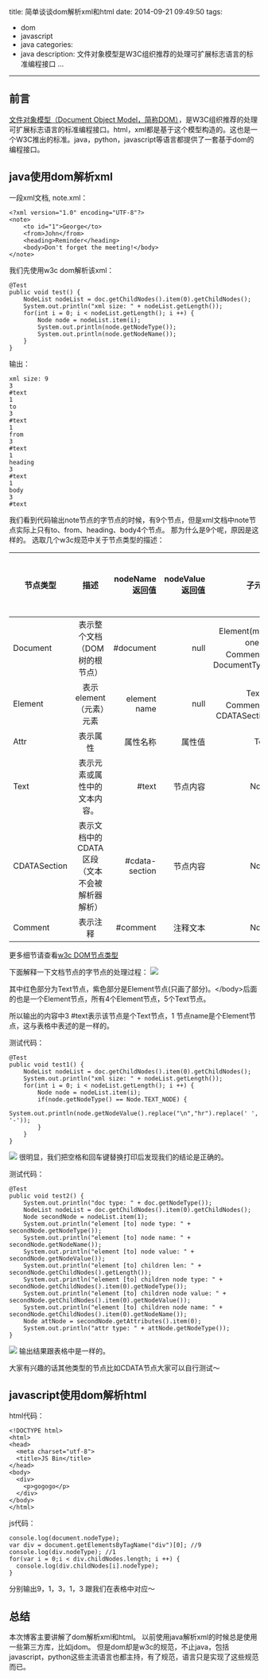 title: 简单谈谈dom解析xml和html
date: 2014-09-21 09:49:50
tags:
- dom
- javascript
- java
categories:
- java
description: 文件对象模型是W3C组织推荐的处理可扩展标志语言的标准编程接口 ...

-----------
## 前言 ##

[文件对象模型（Document Object Model，简称DOM）](http://www.w3.org/TR/2004/REC-DOM-Level-3-Core-20040407/)，是W3C组织推荐的处理可扩展标志语言的标准编程接口。html，xml都是基于这个模型构造的。这也是一个W3C推出的标准。java，python，javascript等语言都提供了一套基于dom的编程接口。

## java使用dom解析xml ##
一段xml文档, note.xml：

	<?xml version="1.0" encoding="UTF-8"?>
	<note>
	    <to id="1">George</to>
	    <from>John</from>
	    <heading>Reminder</heading>
	    <body>Don't forget the meeting!</body>
	</note>

我们先使用w3c dom解析该xml：

    @Test
    public void test() {
        NodeList nodeList = doc.getChildNodes().item(0).getChildNodes();
        System.out.println("xml size: " + nodeList.getLength());
        for(int i = 0; i < nodeList.getLength(); i ++) {
            Node node = nodeList.item(i);
            System.out.println(node.getNodeType());
            System.out.println(node.getNodeName());
        }
    }

输出：

    xml size: 9
    3
    #text
    1
    to
    3
    #text
    1
    from
    3
    #text
    1
    heading
    3
    #text
    1
    body
    3
    #text

我们看到代码输出note节点的字节点的时候，有9个节点，但是xml文档中note节点实际上只有to、from、heading、body4个节点。 那为什么是9个呢，原因是这样的。
选取几个w3c规范中关于节点类型的描述：

| 节点类型 | 描述 | nodeName返回值 | nodeValue返回值 | 子元素 | 类型常量值 |
| ------------- |:-------------:| -----:| -----:| -----:| -----:|
| Document      | 表示整个文档（DOM 树的根节点） | #document |null|Element(max. one)，Comment，DocumentType |9
| Element      | 表示 element（元素）元素      |   element name |null|Text，Comment，CDATASection |1
| Attr | 表示属性      |    属性名称 |属性值|Text |2
| Text | 表示元素或属性中的文本内容。      |    #text |节点内容|None |3
| CDATASection | 表示文档中的 CDATA 区段（文本不会被解析器解析）      |    #cdata-section |节点内容|None |4
| Comment | 表示注释      |    #comment |注释文本|None |8

更多细节请查看[w3c DOM节点类型](http://www.w3school.com.cn/xmldom/dom_nodetype.asp)

下面解释一下文档节点的字节点的处理过程：
![](http://format-blog-image.qiniudn.com/dom_parse_xml1.png)

其中红色部分为Text节点，紫色部分是Element节点(只画了部分)。&lt;/body&gt;后面的也是一个Element节点，所有4个Element节点，5个Text节点。

所以输出的内容中3 #text表示该节点是个Text节点，1 节点name是个Element节点，这与表格中表述的是一样的。

测试代码：

    @Test
    public void test1() {
        NodeList nodeList = doc.getChildNodes().item(0).getChildNodes();
        System.out.println("xml size: " + nodeList.getLength());
        for(int i = 0; i < nodeList.getLength(); i ++) {
            Node node = nodeList.item(i);
            if(node.getNodeType() == Node.TEXT_NODE) {
                System.out.println(node.getNodeValue().replace("\n","hr").replace(' ', '-'));
            }
        }
    }

![](http://format-blog-image.qiniudn.com/dom_parse_xml2.png)
很明显，我们把空格和回车键替换打印后发现我们的结论是正确的。

测试代码：

    @Test
    public void test2() {
        System.out.println("doc type: " + doc.getNodeType());
        NodeList nodeList = doc.getChildNodes().item(0).getChildNodes();
        Node secondNode = nodeList.item(1);
        System.out.println("element [to] node type: " + secondNode.getNodeType());
        System.out.println("element [to] node name: " + secondNode.getNodeName());
        System.out.println("element [to] node value: " + secondNode.getNodeValue());
        System.out.println("element [to] children len: " + secondNode.getChildNodes().getLength());
        System.out.println("element [to] children node type: " + secondNode.getChildNodes().item(0).getNodeType());
        System.out.println("element [to] children node value: " + secondNode.getChildNodes().item(0).getNodeValue());
        System.out.println("element [to] children node name: " + secondNode.getChildNodes().item(0).getNodeName());
        Node attNode = secondNode.getAttributes().item(0);
        System.out.println("attr type: " + attNode.getNodeType());
    }

![](http://format-blog-image.qiniudn.com/dom_parse_xml3.png)
输出结果跟表格中是一样的。

大家有兴趣的话其他类型的节点比如CDATA节点大家可以自行测试～

## javascript使用dom解析html ##

html代码：

    <!DOCTYPE html>
    <html>
    <head>
      <meta charset="utf-8">
      <title>JS Bin</title>
    </head>
    <body>
      <div>
        <p>gogogo</p>
      </div>
    </body>
    </html>

js代码：

    console.log(document.nodeType);
    var div = document.getElementsByTagName("div")[0]; //9
    console.log(div.nodeType); //1
    for(var i = 0;i < div.childNodes.length; i ++) {
      console.log(div.childNodes[i].nodeType);
    }

分别输出9，1，3，1，3
跟我们在表格中对应～

## 总结 ##
本次博客主要讲解了dom解析xml和html。 以前使用java解析xml的时候总是使用一些第三方库，比如jdom。 但是dom却是w3c的规范，不止java，包括javascript，python这些主流语言也都主持，有了规范，语言只是实现了这些规范而已。
